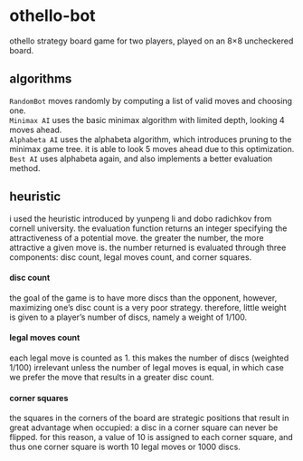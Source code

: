 # othello-bot
othello strategy board game for two players, played on an 8×8 uncheckered board. 

## algorithms
`RandomBot` moves randomly by computing a list of valid moves and choosing one. <br>
`Minimax AI` uses the basic minimax algorithm with limited depth, looking 4 moves ahead. <br>
`Alphabeta AI` uses the alphabeta algorithm, which introduces pruning to the minimax game tree. it is able to look 5 moves ahead due to this optimization. <br>
`Best AI` uses alphabeta again, and also implements a better evaluation method. <br>

## heuristic 
i used the heuristic introduced by yunpeng li and dobo radichkov from cornell university. the evaluation function returns an integer specifying the attractiveness of a potential move. the greater the number, the more attractive a given move is. the number returned is evaluated through three components: disc count, legal moves count, and corner squares. 

#### disc count
the goal of the game is to have more discs than the opponent, however, maximizing one’s disc count is a very poor strategy. therefore, little weight is given to a player’s number of discs, namely a weight of 1/100.

#### legal moves count
each legal move is counted as 1. this makes the number of discs (weighted 1/100) irrelevant unless the number of legal moves is equal, in which case we prefer the move that results in a greater disc count.

#### corner squares
the squares in the corners of the board are strategic positions that result in great advantage when occupied: a disc in a corner square can never be flipped. for this reason, a value of 10 is assigned to each corner square, and thus one corner square is worth 10 legal moves or 1000 discs.
